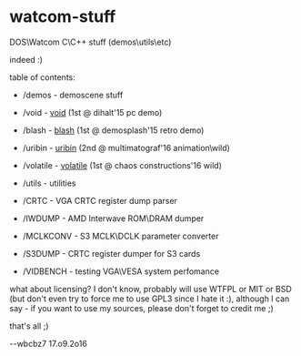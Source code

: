 # watcom-stuff
DOS\Watcom C\C++ stuff (demos\utils\etc)

indeed :)

table of contents:

* /demos - demoscene stuff
 * /void - [void](http://www.pouet.net/prod.php?which=65949) (1st @ dihalt'15 pc demo)
 * /blash - [blash](http://www.pouet.net/prod.php?which=66580) (1st @ demosplash'15 retro demo)
 * /uribin - [uribin](http://www.pouet.net/prod.php?which=67275) (2nd @ multimatograf'16 animation\wild)
 * /volatile - [volatile](http://www.pouet.net/prod.php?which=68092) (1st @ chaos constructions'16 wild)
 
* /utils - utilities
 * /CRTC - VGA CRTC register dump parser
 * /IWDUMP - AMD Interwave ROM\DRAM dumper
 * /MCLKCONV - S3 MCLK\DCLK parameter converter
 * /S3DUMP - CRTC register dumper for S3 cards
 * /VIDBENCH - testing VGA\VESA system perfomance

what about licensing? I don't know, probably will use WTFPL or MIT or BSD (but don't even try to force me to use GPL3 since I hate it :), although I can say - if you want to use my sources, please don't forget to credit me ;)

that's all ;)

--wbcbz7 17.o9.2o16
